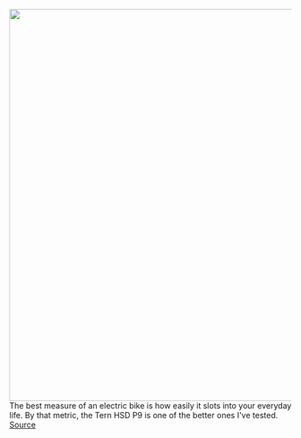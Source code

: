 <img src='https://cdn.vox-cdn.com/thumbor/-oIpoA-MCcyEQeunGtuPNqyOnvM=/0x0:2040x1360/1200x675/filters:focal(857x517:1183x843)/cdn.vox-cdn.com/uploads/chorus_image/image/68802959/ahawkins_200825_4180_0076.0.0.jpg' width='700px' /><br/>
The best measure of an electric bike is how easily it slots into your everyday life. By that metric, the Tern HSD P9 is one of the better ones I've tested.
<a href='https://www.theverge.com/22274747/tern-hsd-p9-ebike-review-electric-cargo-bike-price-specs'> Source <a/>